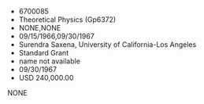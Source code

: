 * 6700085
* Theoretical Physics (Gp6372)
* NONE,NONE
* 09/15/1966,09/30/1967
* Surendra Saxena, University of California-Los Angeles
* Standard Grant
*   name not available
* 09/30/1967
* USD 240,000.00

NONE